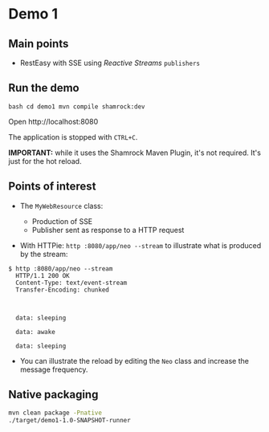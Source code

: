 # Demo 1

## Main points

* RestEasy with SSE using _Reactive Streams_ `publishers`


## Run the demo

``bash
cd demo1
mvn compile shamrock:dev 
``

Open http://localhost:8080

The application is stopped with `CTRL+C`.


**IMPORTANT:** while it uses the Shamrock Maven Plugin, it's not required. It's just for the hot reload.

## Points of interest

* The `MyWebResource` class:
  
  * Production of SSE
  * Publisher sent as response to a HTTP request
  
* With HTTPie: `http :8080/app/neo --stream` to illustrate what is produced by the stream:

```text
$ http :8080/app/neo --stream
  HTTP/1.1 200 OK
  Content-Type: text/event-stream
  Transfer-Encoding: chunked
  
  
  
  data: sleeping
  
  data: awake
  
  data: sleeping

```   

* You can illustrate the reload by editing the `Neo` class and increase the message frequency.

## Native packaging

```bash
mvn clean package -Pnative
./target/demo1-1.0-SNAPSHOT-runner
```
